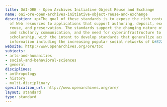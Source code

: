 ```yaml
---
title: OAI-ORE - Open Archives Initiative Object Reuse and Exchange
name: oai-ore-open-archives-initiative-object-reuse-and-exchange
description: <p>The goal of these standards is to expose the rich content in aggregations
  of Web resources to applications that support authoring, deposit, exchange, visualization,
  reuse, and preservation. The standards support the changing nature of scholarship
  and scholarly communication, and the need for cyberinfrastructure to support that
  scholarship, with the intent to develop standards that generalize across all web-based
  information including the increasing popular social networks of &#8220;Web 2.0&#8221;.</p>
website: http://www.openarchives.org/ore/toc
subjects:
- arts-and-humanities
- social-and-behavioral-sciences
- general
disciplines:
- anthropology
- history
- multi-disciplinary
specification_url: http://www.openarchives.org/ore/
layout: standard
type: standard
---
```


